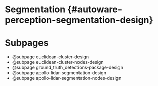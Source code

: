 Segmentation {#autoware-perception-segmentation-design}
============

# Subpages

- @subpage euclidean-cluster-design
- @subpage euclidean-cluster-nodes-design
- @subpage ground_truth_detections-package-design
- @subpage apollo-lidar-segmentation-design
- @subpage apollo-lidar-segmentation-nodes-design

